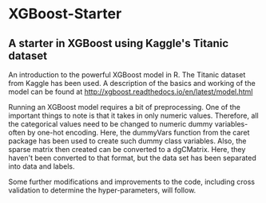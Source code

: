 # XGBoost-Starter
## A starter in XGBoost using Kaggle's Titanic dataset 
An introduction to the powerful XGBoost model in R. The Titanic dataset from Kaggle has been used. A description of the basics and working of the model can be found at http://xgboost.readthedocs.io/en/latest/model.html

Running an XGBoost model requires a bit of preprocessing. One of the important things to note is that it takes in only numeric values. Therefore, all the categorical values need to be changed to numeric dummy variables- often by one-hot encoding. Here, the dummyVars function from the caret package has been used to create such dummy class variables. Also, the sparse matrix then created can be converted to a dgCMatrix. Here, they haven't been converted to that format, but the data set has been separated into data and labels. 

Some further modifications and improvements to the code, including cross validation to determine the hyper-parameters, will follow.
